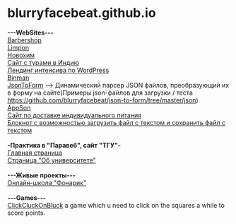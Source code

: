 # blurryfacebeat.github.io
<b>---WebSites---</b>
<br>
[Barbershop](https://blurryfacebeat.github.io/barbershop)
<br>
[Limpon](https://blurryfacebeat.github.io/limpon)
<br>
[Новохим](https://blurryfacebeat.github.io/ParaWebPract)
<br>
[Сайт с турами в Индию](https://blurryfacebeat.github.io/yoga)
<br>
[Лендинг интенсива по WordPress](https://blurryfacebeat.github.io/wordpressWebinar)
<br>
[Binman](https://blurryfacebeat.github.io/binman)
<br>
[JsonToForm](https://blurryfacebeat.github.io/json-to-form/) --> Динамический парсер JSON файлов, преобразующий их в форму на сайте(Примеры json-файлов для загрузки / теста https://github.com/blurryfacebeat/json-to-form/tree/master/json)
<br>
[AppSon](https://blurryfacebeat.github.io/smart-academy_first-task/)
<br>
[Сайт по доставке индивидуального питания](https://blurryfacebeat.github.io/Food)
<br>
[Блокнот с возможностью загрузить файл с текстом и сохранить файл с текстом](https://blurryfacebeat.github.io/ez-notepad/)
<br>
<br>
<b>-Практика в "Паравеб", сайт "ТГУ"-</b>
<br>
[Главная страница](https://blurryfacebeat.github.io/tsuparaweb/)
<br>
[Страница "Об университете"](https://blurryfacebeat.github.io/tsuparaweb/about_university)
<br>
<br>
<b>---Живые проекты---</b>
<br>
[Онлайн-школа "Фонарик"](https://sa-anchousi-project.herokuapp.com/auth/login)
<br>
<br>
<b>---Games---</b>
<br>
[ClickCluckOnBluck](https://blurryfacebeat.github.io/ClickCluckOnBluck) a game which u need to click on the squares a while to score points.
